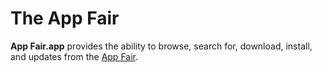 # The App Fair

**App Fair.app** provides the ability to browse, search for, download,
install, and updates from the [App Fair](https://www.appfair.net).











